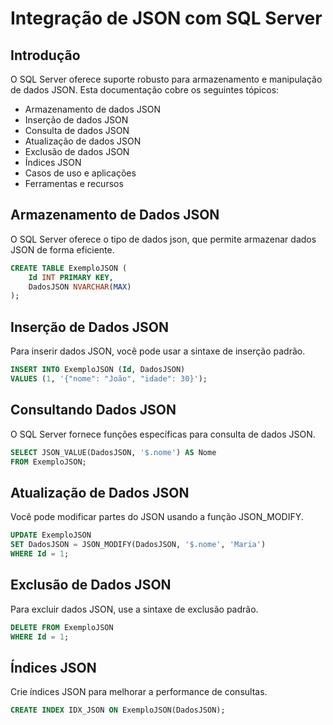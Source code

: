 # Integração de JSON com SQL Server

## Introdução

O SQL Server oferece suporte robusto para armazenamento e manipulação de dados JSON. Esta documentação cobre os seguintes tópicos:

- Armazenamento de dados JSON
- Inserção de dados JSON
- Consulta de dados JSON
- Atualização de dados JSON
- Exclusão de dados JSON
- Índices JSON
- Casos de uso e aplicações
- Ferramentas e recursos

## Armazenamento de Dados JSON

O SQL Server oferece o tipo de dados json, que permite armazenar dados JSON de forma eficiente.

```sql
CREATE TABLE ExemploJSON (
    Id INT PRIMARY KEY,
    DadosJSON NVARCHAR(MAX)
);
```

## Inserção de Dados JSON

Para inserir dados JSON, você pode usar a sintaxe de inserção padrão.

```sql
INSERT INTO ExemploJSON (Id, DadosJSON)
VALUES (1, '{"nome": "João", "idade": 30}');
```

## Consultando Dados JSON

O SQL Server fornece funções específicas para consulta de dados JSON.

```sql
SELECT JSON_VALUE(DadosJSON, '$.nome') AS Nome
FROM ExemploJSON;
```

## Atualização de Dados JSON

Você pode modificar partes do JSON usando a função JSON_MODIFY.

```sql
UPDATE ExemploJSON
SET DadosJSON = JSON_MODIFY(DadosJSON, '$.nome', 'Maria')
WHERE Id = 1;
```

## Exclusão de Dados JSON

Para excluir dados JSON, use a sintaxe de exclusão padrão.

```sql
DELETE FROM ExemploJSON
WHERE Id = 1;
```

## Índices JSON

Crie índices JSON para melhorar a performance de consultas.

```sql
CREATE INDEX IDX_JSON ON ExemploJSON(DadosJSON);
```
